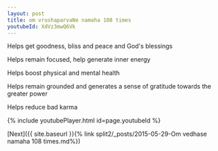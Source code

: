 ```yaml
---
layout: post
title: om vrushaparvaNe namaha 108 times
youtubeId: XdVz3mwQ6Vk
---
```

 
 
Helps get goodness, bliss and peace and God's blessings
 
Helps remain focused, help generate inner energy 
 
Helps boost physical and mental health 
 
Helps remain grounded and generates a sense of gratitude towards the greater power 
 
Helps reduce bad karma
 
 
 
 


{% include youtubePlayer.html id=page.youtubeId %}
 
[Next]({{ site.baseurl }}{% link  split2/_posts/2015-05-29-Om vedhase namaha 108 times.md%})
 
